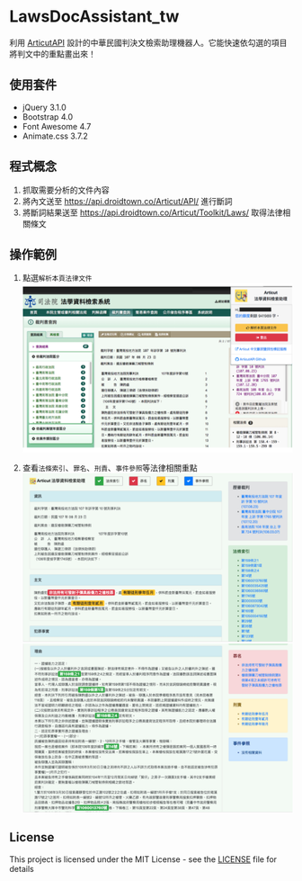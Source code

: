 # LawsDocAssistant_tw

利用 [ArticutAPI](https://api.droidtown.co/product/) 設計的中華民國判決文檢索助理機器人。它能快速依勾選的項目將判文中的重點畫出來！ 

## 使用套件

* jQuery 3.1.0
* Bootstrap 4.0
* Font Awesome 4.7
* Animate.css 3.7.2

## 程式概念

1. 抓取需要分析的文件內容
2. 將內文送至 https://api.droidtown.co/Articut/API/ 進行斷詞
3. 將斷詞結果送至 https://api.droidtown.co/Articut/Toolkit/Laws/ 取得法律相關條文

## 操作範例

1. 點選`解析本頁法律文件`
![分析本文](screenshots/Articut_LawsuitAssistant_1.png)

2. 查看`法條索引`、`罪名`、`刑責`、`事件參照`等法律相關重點
![中華民國判決文檢索助理機器人](screenshots/Articut_LawsuitAssistant_2.png)
![中華民國判決文檢索助理機器人](screenshots/Articut_LawsuitAssistant_3.png)

## License

This project is licensed under the MIT License - see the [LICENSE](LICENSE) file for details